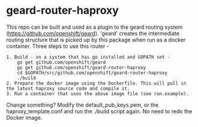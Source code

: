 
geard-router-haproxy 
====================

This repo can be built and used as a plugin to the geard routing system (https://github.com/openshift/geard). 'geard' creates the intermediate routing structure that is picked up by this package when run as a docker container. Three steps to use this router -

	1. Build - on a system that has go installed and GOPATH set -
		go get github.com/openshift/geard
		go get github.com/openshift/geard-router-haproxy
		cd $GOPATH/src/github.com/openshift/geard-router-haproxy
		./build
	2. Prepare the docker image using the Dockerfile. This will pull in the latest haproxy source code and compile it.
	3. Run a container that uses the above image file (see run.example).

Change something?
	Modify the default_pub_keys.pem, or the haproxy_template.conf and run the ./build script again. No need to redo the Docker image.


